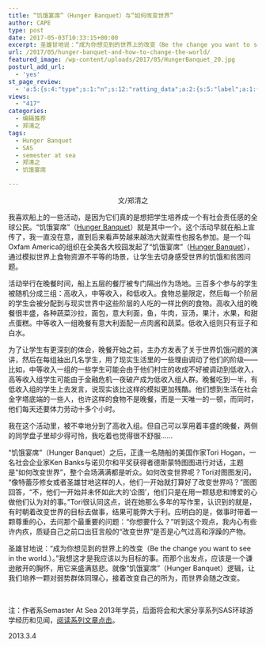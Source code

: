 ```yaml
---
title: “饥饿宴席”（Hunger Banquet）与“如何改变世界”
author: CAPE
type: post
date: 2017-05-03T10:33:15+00:00
excerpt: 圣雄甘地说：“成为你想见到的世界上的改变（Be the change you want to see in the world.）。”我想这才是我应该以为目标的事。而那个出发点，应该是一个谦逊敞开的胸怀，用它来盛满慈悲。
url: /2017/05/hunger-banquet-and-how-to-change-the-world/
featured_image: /wp-content/uploads/2017/05/HungerBanquet_20.jpg
posturl_add_url:
  - 'yes'
st_page_review:
  - 'a:5:{s:4:"type";s:1:"n";s:12:"ratting_data";a:2:{s:5:"label";a:1:{i:0;s:0:"";}s:5:"score";a:1:{i:0;s:1:"0";}}s:7:"postion";s:2:"tl";s:5:"title";s:0:"";s:11:"score_label";s:0:"";}'
views:
  - "417"
categories:
  - 编辑推荐
  - 郑清之
tags:
  - Hunger Banquet
  - SAS
  - semester at sea
  - 郑清之
  - 饥饿宴席

---
```

<p style="text-align: center;">
  文/郑清之
</p>

我喜欢船上的一些活动，是因为它们真的是想把学生培养成一个有社会责任感的全球公民。“饥饿宴席”（[Hunger Banquet][1]）就是其中一个。这个活动早就在船上宣传了，我一直没在意，直到后来看声势越来越浩大就索性也报名参加。是一个叫Oxfam America的组织在全美各大校园发起了“饥饿宴席”（[Hunger Banquet][1]），通过模拟世界上食物资源不平等的场景，让学生去切身感受世界的饥饿和贫困问题。

活动举行在晚餐时间，船上五层的餐厅被专门隔出作为场地。三百多个参与的学生被随机分成三组：高收入，中等收入，和低收入。食物总量限定，然后每一个阶层的学生会被分配到与现实世界中这些阶层的人吃的一样比例的食物。高收入组的晚餐很丰盛，各种蔬菜沙拉，面包，意大利面，鱼，牛肉，豆汤，果汁，水果，和甜点蛋糕。中等收入一组晚餐有意大利面配一点肉酱和蔬菜。低收入组则只有豆子和白水。

为了让学生有更深刻的体会，晚餐开始之前，主办方发表了关于世界饥饿问题的演讲，然后在每组抽出几名学生，用了现实生活里的一些理由调动了他们的阶级——比如，中等收入一组的一些学生可能会由于他们村庄的收成不好被调动到低收入，高等收入组学生可能由于金融危机一夜破产成为低收入组人群。晚餐吃到一半，有低收入组的学生上去发言，说现实该比这样的模拟更加残酷。他们想到生活在社会金字塔底端的一些人，也许这样的食物不是晚餐，而是一天唯一的一顿，而同时，他们每天还要体力劳动十多个小时。

我在这个活动里，被不幸地分到了高收入组。但自己可以享用着丰盛的晚餐，两侧的同学盘子里却少得可怜，我吃着也觉得很不舒服……

“饥饿宴席”（Hunger Banquet）之后，正逢一名随船的美国作家Tori Hogan，一名社会企业家Ken Banks与诺贝尔和平奖获得者德斯蒙特图图进行对话，主题是“如何改变世界”，整个会场满满都是听众。如何改变世界呢？Tori对图图发问， “像特蕾莎修女或者圣雄甘地这样的人，他们一开始就打算好了改变世界吗？”图图回答，“不，他们一开始并未怀如此大的‘企图’，他们只是在用一颗慈悲和博爱的心做他们认为对的事。”Tori很认同这点，说在她那么多年的写作里，认识到的就是，有时朝着改变世界的目标去做事，结果可能弊大于利。应明白的是，做事时带着一颗尊重的心，去问那个最重要的问题：“你想要什么？”听到这个观点，我内心有些许内疚，质疑自己之前口出狂言般的“改变世界”是否是心气过高和浮躁的产物。

圣雄甘地说：“成为你想见到的世界上的改变（Be the change you want to see in the world.）。”我想这才是我应该以为目标的事。而那个出发点，应该是一个谦逊敞开的胸怀，用它来盛满慈悲。就像“饥饿宴席”（Hunger Banquet）逻辑，让我们培养一颗对弱势群体同理心，接着改变自己的所为，而世界会随之改变。

&nbsp;

注：作者系Semaster At Sea 2013年学员，后面将会和大家分享系列SAS环球游学经历和见闻，[阅读系列文章点击][2]。

2013.3.4

 [1]: https://www.oxfam.org/en/countries/oxfam-america-hunger-banquetr
 [2]: http://hicape.com/category/column/zhengqingzhi/
